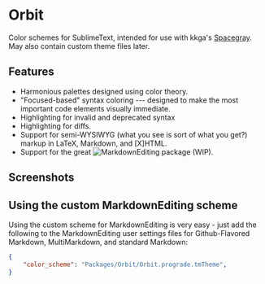Orbit
=====

Color schemes for SublimeText, intended for use with kkga's [Spacegray](https://github.com/kkga/spacegray). May also contain custom theme files later.

Features
--------

+ Harmonious palettes designed using color theory.
+ "Focused-based" syntax coloring --- designed to make the most important code elements visually immediate.
+ Highlighting for invalid and deprecated syntax
+ Highlighting for diffs.
+ Support for semi-WYSIWYG (what you see is sort of what you get?) markup in LaTeX, Markdown, and [X]HTML.
+ Support for the great ![MarkdownEditing](https://github.com/SublimeText-Markdown/MarkdownEditing) package (WIP).

Screenshots
-----------

Using the custom MarkdownEditing scheme
---------------------------------------

Using the custom scheme for MarkdownEditing is very easy - just add the following to the MarkdownEditing user settings files for Github-Flavored Markdown, MultiMarkdown, and standard Markdown:
```json
{
    "color_scheme": "Packages/Orbit/Orbit.prograde.tmTheme",
}
```
